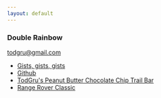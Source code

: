 ```yaml
---
layout: default
---
```


### Double Rainbow

todgru@gmail.com

- [Gists, gists, gists](https://gist.tod.io)
- [Github](https://github.com/todgru)
- [TodGru's Peanut Butter Chocolate Chip Trail Bar](https://gist.github.com/todgru/6217614)
- [Range Rover Classic](http://rangeroverclassic.net)
